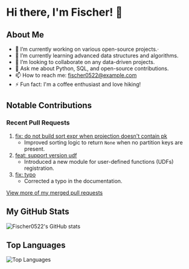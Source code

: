 # Hi there, I'm Fischer! 👋

## About Me
- 🔭 I’m currently working on various open-source projects.·
- 🌱 I’m currently learning advanced data structures and algorithms.
- 👯 I’m looking to collaborate on any data-driven projects.
- 💬 Ask me about Python, SQL, and open-source contributions.
- 📫 How to reach me: [fischer0522@example.com](mailto:fischer0522@example.com)
- ⚡ Fun fact: I'm a coffee enthusiast and love hiking!

## Notable Contributions
### Recent Pull Requests
1. [fix: do not build sort expr when projection doesn't contain pk](https://github.com/datalayers-io/datalayers/pull/1042)
   - Improved sorting logic to return `None` when no partition keys are present.
2. [feat: support version udf](https://github.com/datalayers-io/datalayers/pull/1039)
   - Introduced a new module for user-defined functions (UDFs) registration.
3. [fix: typo](https://github.com/datalayers-io/datalayers-docs/pull/175)
   - Corrected a typo in the documentation.

[View more of my merged pull requests](https://github.com/search?q=author:Fischer0522+is:pr+is:merged&sort=updated&order=desc)

## My GitHub Stats
![Fischer0522's GitHub stats](https://github-readme-stats.vercel.app/api?username=Fischer0522&show_icons=true&theme=radical)

## Top Languages
![Top Languages](https://github-readme-stats.vercel.app/api/top-langs/?username=Fischer0522&layout=compact&theme=radical)

<!-- Optional: Add any additional sections such as blog posts, projects, etc. -->
